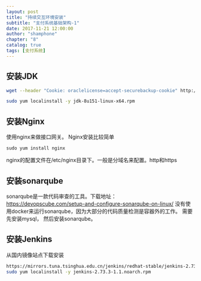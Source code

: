 ```yaml
---
layout: post
title: "持续交互环境安装"
subtitle: "支付系统基础架构-1"
date: 2017-11-21 12:00:00
author: "shamphone"
chapter: "8"
catalog: true
tags: [支付系统]
---
```


## 安装JDK

```bash
wget --header "Cookie: oraclelicense=accept-securebackup-cookie" http://download.oracle.com/otn-pub/java/jdk/8u151-b12/e758a0de34e24606bca991d704f6dcbf/jdk-8u151-linux-x64.rpm

sudo yum localinstall -y jdk-8u151-linux-x64.rpm
```

## 安装Nginx

使用nginx来做接口网关。 Nginx安装比较简单
```
sudo yum install nginx
```

nginx的配置文件在/etc/nginx目录下。一般是分域名来配置。http和https



## 安装sonarqube

sonarqube是一款代码审查的工具。下载地址： 
https://devopscube.com/setup-and-configure-sonarqube-on-linux/ 
没有使用docker来运行sonarqube，因为大部分的代码质量检测是容器外的工作。 需要先安装mysql， 然后安装sonarqube。 

## 安装Jenkins

从国内镜像站点下载安装
```bash
https://mirrors.tuna.tsinghua.edu.cn/jenkins/redhat-stable/jenkins-2.73.3-1.1.noarch.rpm
sudo yum localinstall -y jenkins-2.73.3-1.1.noarch.rpm
```